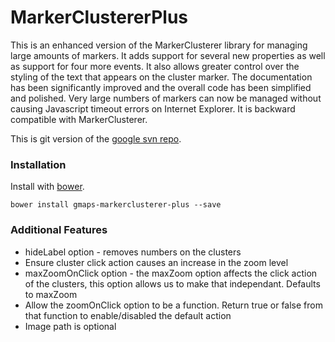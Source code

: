 MarkerClustererPlus
==================

This is an enhanced version of the MarkerClusterer library for managing large amounts of markers. It adds support for several new properties as well as support for four more events. It also allows greater control over the styling of the text that appears on the cluster marker. The documentation has been significantly improved and the overall code has been simplified and polished. Very large numbers of markers can now be managed without causing Javascript timeout errors on Internet Explorer. It is backward compatible with MarkerClusterer.

This is git version of the [google svn repo](http://google-maps-utility-library-v3.googlecode.com/svn/trunk/markerclustererplus/).

### Installation

Install with [bower](http://bower.io).

	bower install gmaps-markerclusterer-plus --save

### Additional Features

* hideLabel option - removes numbers on the clusters
* Ensure cluster click action causes an increase in the zoom level
* maxZoomOnClick option - the maxZoom option affects the click action of the clusters, this option allows us to make that independant. Defaults to maxZoom
* Allow the zoomOnClick option to be a function. Return true or false from that function to enable/disabled the default action
* Image path is optional
